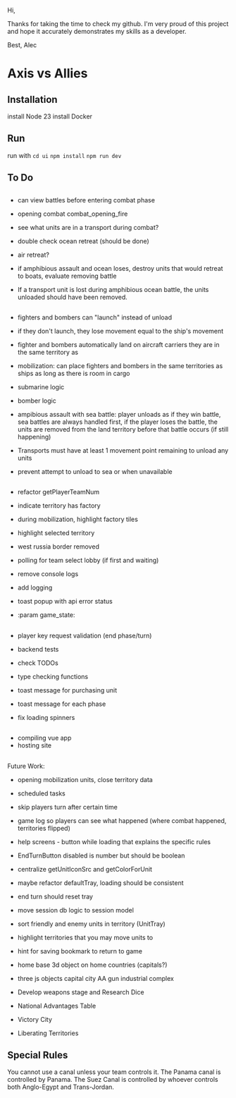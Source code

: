 Hi,

Thanks for taking the time to check my github. I'm very proud of this project and hope it
accurately demonstrates my skills as a developer.

Best,
Alec

# Axis vs Allies

## Installation

install Node 23
install Docker

## Run

run with
`cd ui`
`npm install`
`npm run dev`

## To Do

##

-   can view battles before entering combat phase

-   opening combat combat_opening_fire
-   see what units are in a transport during combat?

-   double check ocean retreat (should be done)
-   air retreat?

-   if amphibious assault and ocean loses, destroy units that would retreat to boats, evaluate removing battle
-   If a transport unit is lost during amphibious ocean battle, the units unloaded should have been removed.

##

-   fighters and bombers can "launch" instead of unload
-   if they don't launch, they lose movement equal to the ship's movement
-   fighter and bombers automatically land on aircraft carriers they are in the same territory as
-   mobilization: can place fighters and bombers in the same territories as ships as long as there is room in cargo

-   submarine logic
-   bomber logic

-   ampibious assault with sea battle: player unloads as if they win battle, sea battles are always handled first, if the player loses the battle, the units are removed from the land territory before that battle occurs (if still happening)

-   Transports must have at least 1 movement point remaining to unload any units
-   prevent attempt to unload to sea or when unavailable

##

-   refactor getPlayerTeamNum

-   indicate territory has factory
-   during mobilization, highlight factory tiles

-   highlight selected territory

-   west russia border removed
-   polling for team select lobby (if first and waiting)

-   remove console logs
-   add logging
-   toast popup with api error status
-   :param game_state:

##

-   player key request validation (end phase/turn)

-   backend tests
-   check TODOs
-   type checking functions

-   toast message for purchasing unit
-   toast message for each phase

-   fix loading spinners

##

-   compiling vue app
-   hosting site

##

Future Work:

-   opening mobilization units, close territory data

-   scheduled tasks
-   skip players turn after certain time

-   game log so players can see what happened (where combat happened, territories flipped)
-   help screens - button while loading that explains the specific rules
-   EndTurnButton disabled is number but should be boolean
-   centralize getUnitIconSrc and getColorForUnit

-   maybe refactor defaultTray, loading should be consistent
-   end turn should reset tray

-   move session db logic to session model
-   sort friendly and enemy units in territory (UnitTray)
-   highlight territories that you may move units to
-   hint for saving bookmark to return to game
-   home base 3d object on home countries (capitals?)

-   three js objects
    capital city
    AA gun
    industrial complex

-   Develop weapons stage and Research Dice
-   National Advantages Table

-   Victory City
-   Liberating Territories

## Special Rules

You cannot use a canal unless your team controls it.
The Panama canal is controlled by Panama.
The Suez Canal is controlled by whoever controls both Anglo-Egypt and Trans-Jordan.
